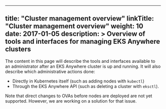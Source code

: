 
---
title: "Cluster management overview"
linkTitle: "Cluster management overview"
weight: 10
date: 2017-01-05
description: >
  Overview of tools and interfaces for managing EKS Anywhere clusters
---

The content in this page will describe the tools and interfaces available to an administrator after an EKS Anywhere cluster is up and running.
It will also describe which administrative actions done:

* Directly in Kubernetes itself (such as adding nodes with `kubectl`)
* Through the EKS Anywhere API (such as deleting a cluster with `eksctl`).

Note that direct changes to OVAs before nodes are deployed are not yet supported.
However, we are working on a solution for that issue.
